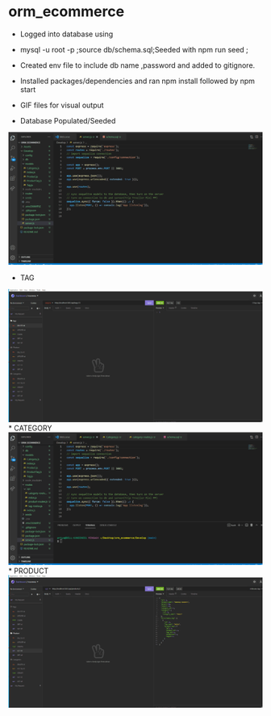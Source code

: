 # orm_ecommerce
* Logged into database using 
* mysql -u root -p ;source db/schema.sql;Seeded with npm run seed ;
* Created env file to include db name ,password and added to gitignore.
* Installed packages/dependencies and ran npm install followed by npm start
* GIF files for visual output

* Database Populated/Seeded
<img src="./DB_ Populated.gif">

* TAG
<img src="./Tag.gif">
* CATEGORY
<img src="./Category.gif">
* PRODUCT
<img src="./Product.gif">
